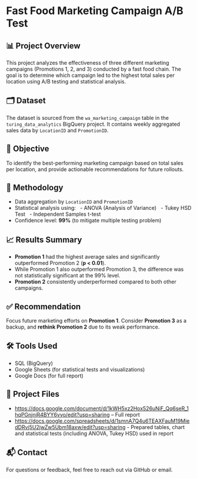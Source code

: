 
# Fast Food Marketing Campaign A/B Test

## 📊 Project Overview
This project analyzes the effectiveness of three different marketing campaigns (Promotions 1, 2, and 3) conducted by a fast food chain. The goal is to determine which campaign led to the highest total sales per location using A/B testing and statistical analysis.

## 🗂️ Dataset
The dataset is sourced from the `wa_marketing_campaign` table in the `turing_data_analytics` BigQuery project. It contains weekly aggregated sales data by `LocationID` and `PromotionID`.

## 🎯 Objective
To identify the best-performing marketing campaign based on total sales per location, and provide actionable recommendations for future rollouts.

## 🧪 Methodology
- Data aggregation by `LocationID` and `PromotionID`
- Statistical analysis using:
  - ANOVA (Analysis of Variance)
  - Tukey HSD Test
  - Independent Samples t-test
- Confidence level: **99%** (to mitigate multiple testing problem)

## 📈 Results Summary
- **Promotion 1** had the highest average sales and significantly outperformed Promotion 2 (**p < 0.01**).
- While Promotion 1 also outperformed Promotion 3, the difference was not statistically significant at the 99% level.
- **Promotion 2** consistently underperformed compared to both other campaigns.

## ✅ Recommendation
Focus future marketing efforts on **Promotion 1**. Consider **Promotion 3** as a backup, and **rethink Promotion 2** due to its weak performance.

## 🛠️ Tools Used
- SQL (BigQuery)
- Google Sheets (for statistical tests and visualizations)
- Google Docs (for full report)

## 📎 Project Files
- https://docs.google.com/document/d/1kWH5xz2Hox526uNiF_Qq6seR_1hqPGnjnjR4BYY6vyo/edit?usp=sharing – Full report
- https://docs.google.com/spreadsheets/d/1smnA7Q4u6TEAXFauM19MiedDRvj5U2jwZw5Ubm18axw/edit?usp=sharing -  Prepared tables, chart and statistical tests (including ANOVA, Tukey HSD) used in report

## 📬 Contact
For questions or feedback, feel free to reach out via GitHub or email.
